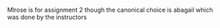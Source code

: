 Mlrose is for assignment 2 though the canonical choice is abagail which was done by the instructors

